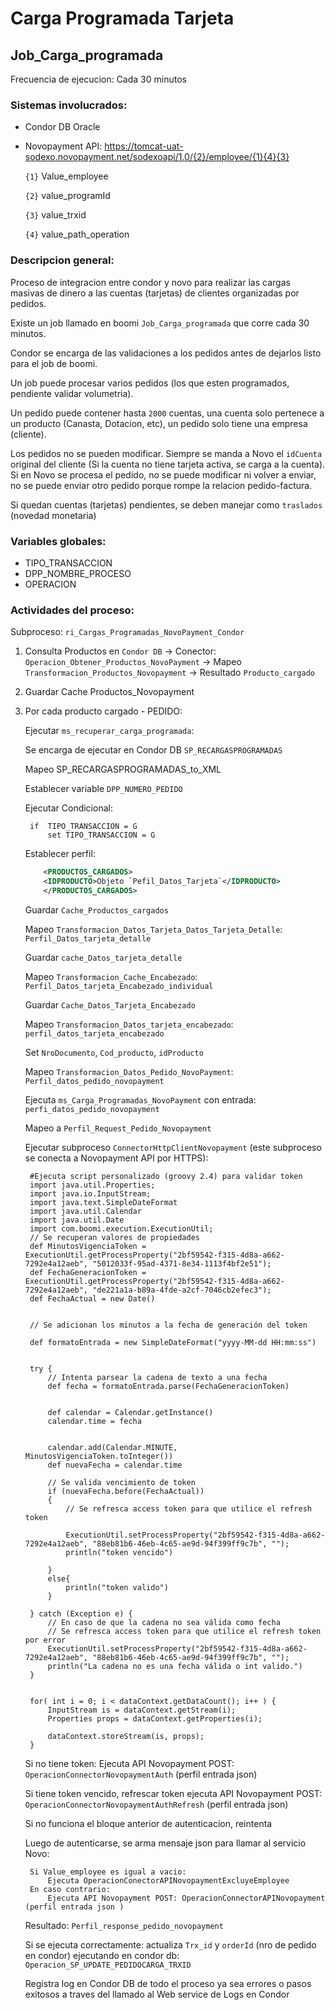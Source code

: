 # Carga Programada Tarjeta

## Job_Carga_programada

Frecuencia de ejecucion: Cada 30 minutos

### Sistemas involucrados: 

 - Condor DB Oracle

 - Novopayment API: https://tomcat-uat-sodexo.novopayment.net/sodexoapi/1.0/{2}/employee/{1}{4}{3}
	
    `{1}` Value_employee
	
    `{2}` value_programId
	
    `{3}` value_trxid
	
    `{4}` value_path_operation

### Descripcion general:
Proceso de integracion entre condor y novo para realizar las cargas masivas de dinero a las cuentas (tarjetas) de clientes organizadas por pedidos. 

Existe un job llamado en boomi `Job_Carga_programada` que corre cada 30 minutos.

Condor se encarga de las validaciones a los pedidos antes de dejarlos listo para el job de boomi.

Un job puede procesar varios pedidos (los que esten programados, pendiente validar volumetria).

Un pedido puede contener hasta `2000` cuentas, una cuenta solo pertenece a un producto (Canasta, Dotacion, etc), un pedido solo tiene una empresa (cliente).

Los pedidos no se pueden modificar. Siempre se manda a Novo el `idCuenta` original del cliente (Si la cuenta no tiene tarjeta activa, se carga a la cuenta). Si en Novo se procesa el pedido, no se puede modificar ni volver a enviar, no se puede enviar otro pedido porque rompe la relacion pedido-factura.

Si quedan cuentas (tarjetas) pendientes, se deben manejar como `traslados` (novedad monetaria)

### Variables globales:
- TIPO_TRANSACCION
- DPP_NOMBRE_PROCESO
- OPERACION

### Actividades del proceso: 
Subproceso: `ri_Cargas_Programadas_NovoPayment_Condor`

1. Consulta Productos en `Condor DB` -> Conector: `Operacion_Obtener_Productos_NovoPayment` -> Mapeo `Transformacion_Productos_Novopayment` -> Resultado `Producto_cargado`

<!-- EJEMPLO.... -->

2. Guardar Cache Productos_Novopayment

<!--VALIDAR CON EJEMPLOS-->
3. Por cada producto cargado - PEDIDO:

    Ejecutar `ms_recuperar_carga_programada`: 

    Se encarga de ejecutar en Condor DB `SP_RECARGASPROGRAMADAS` 
    
    Mapeo SP_RECARGASPROGRAMADAS_to_XML 	
	
    Establecer variable `DPP_NUMERO_PEDIDO`	
    
    Ejecutar Condicional:
	    
        if	TIPO_TRANSACCION = G
		    set TIPO_TRANSACCION = G
     
    Establecer perfil:
    ```xml
        <PRODUCTOS_CARGADOS>
        <IDPRODUCTO>Objeto `Pefil_Datos_Tarjeta`</IDPRODUCTO>
        </PRODUCTOS_CARGADOS>	
    ```
    Guardar `Cache_Productos_cargados`
	
	Mapeo `Transformacion_Datos_Tarjeta_Datos_Tarjeta_Detalle`: `Perfil_Datos_tarjeta_detalle`

	Guardar `cache_Datos_tarjeta_detalle`
	
	Mapeo `Transformacion_Cache_Encabezado`: `Perfil_Datos_tarjeta_Encabezado_individual`
	
    Guardar `Cache_Datos_Tarjeta_Encabezado`

	Mapeo `Transformacion_Datos_tarjeta_encabezado`: `perfil_datos_tarjeta_encabezado` 
	
	Set `NroDocumento`, `Cod_producto`, `idProducto`
	
	Mapeo `Transformacion_Datos_Pedido_NovoPayment`: `Perfil_datos_pedido_novopayment`
	
	Ejecuta `ms_Carga_Programadas_NovoPayment` con entrada: `perfi_datos_pedido_novopayment`

	Mapeo a `Perfil_Request_Pedido_Novopayment`

	Ejecutar subproceso `ConnectorHttpClientNovopayment` (este subproceso se conecta a Novopayment API por HTTPS):

		#Ejecuta script personalizado (groovy 2.4) para validar token
		import java.util.Properties;
        import java.io.InputStream;
        import java.text.SimpleDateFormat
        import java.util.Calendar
        import java.util.Date
        import com.boomi.execution.ExecutionUtil;
        // Se recuperan valores de propiedades
        def MinutosVigenciaToken = ExecutionUtil.getProcessProperty("2bf59542-f315-4d8a-a662-7292e4a12aeb", "5012033f-95ad-4371-8e34-1113f4bf2e51");
        def FechaGeneracionToken = ExecutionUtil.getProcessProperty("2bf59542-f315-4d8a-a662-7292e4a12aeb", "de221a1a-b89a-4fde-a2cf-7046cb2efec3");
        def FechaActual = new Date()


        // Se adicionan los minutos a la fecha de generación del token

        def formatoEntrada = new SimpleDateFormat("yyyy-MM-dd HH:mm:ss")


        try {
            // Intenta parsear la cadena de texto a una fecha
            def fecha = formatoEntrada.parse(FechaGeneracionToken)
            
            
            def calendar = Calendar.getInstance()
            calendar.time = fecha
            

            calendar.add(Calendar.MINUTE, MinutosVigenciaToken.toInteger())
            def nuevaFecha = calendar.time
            
            // Se valida vencimiento de token
            if (nuevaFecha.before(FechaActual))
            {
                // Se refresca access token para que utilice el refresh token

                ExecutionUtil.setProcessProperty("2bf59542-f315-4d8a-a662-7292e4a12aeb", "88eb81b6-46eb-4c65-ae9d-94f399ff9c7b", "");
                println("token vencido")
            
            }
            else{
                println("token valido")
            }
            
        } catch (Exception e) {
            // En caso de que la cadena no sea válida como fecha
            // Se refresca access token para que utilice el refresh token por error
            ExecutionUtil.setProcessProperty("2bf59542-f315-4d8a-a662-7292e4a12aeb", "88eb81b6-46eb-4c65-ae9d-94f399ff9c7b", "");
            println("La cadena no es una fecha válida o int valido.")
        }


        for( int i = 0; i < dataContext.getDataCount(); i++ ) {
            InputStream is = dataContext.getStream(i);
            Properties props = dataContext.getProperties(i);

            dataContext.storeStream(is, props);
        }

    Si no tiene token: Ejecuta API Novopayment POST: `OperacionConnectorNovopaymentAuth` (perfil entrada json)

	Si tiene token vencido, refrescar token ejecuta API Novopayment POST: `OperacionConnectorNovopaymentAuthRefresh` (perfil entrada json)  
	
    Si no funciona el bloque anterior de autenticacion, reintenta

	Luego de autenticarse, se arma mensaje json para llamar al servicio Novo:

    <!-- validar perfil de entrada en la operacion novo -->

	    Si Value_employee es igual a vacio:
			Ejecuta OperacionConectorAPINovopaymentExcluyeEmployee
		En caso contrario:
			Ejecuta API Novopayment POST: OperacionConnectorAPINovopayment (perfil entrada json )
	
    Resultado: `Perfil_response_pedido_novopayment`
			
	Si se ejecuta correctamente: actualiza `Trx_id` y `orderId` (nro de pedido en condor) ejecutando en condor db: `Operacion_SP_UPDATE_PEDIDOCARGA_TRXID`
	
	Registra log en Condor DB de todo el proceso ya sea errores o pasos exitosos a traves del llamado al Web service de Logs en Condor 

